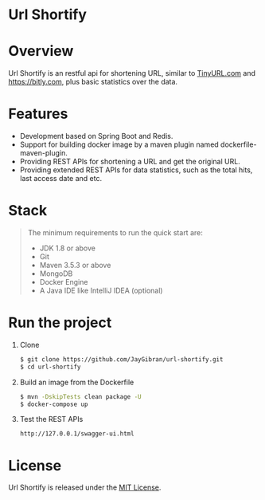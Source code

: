 # Url Shortify

# Overview
Url Shortify is an restful api for shortening URL,
similar to [TinyURL.com][tinyurl] and https://bitly.com, plus basic statistics over the data.

# Features
- Development based on Spring Boot and Redis.
- Support for building docker image by a maven plugin named dockerfile-maven-plugin.
- Providing REST APIs for shortening a URL and get the original URL.
- Providing extended REST APIs for data statistics, such as the total hits, last access date and etc.

# Stack
  >  The minimum requirements to run the quick start are: 
  >  * JDK 1.8 or above
  >  * Git
  >  * Maven 3.5.3 or above
  >  * MongoDB
  >  * Docker Engine
  >  * A Java IDE like IntelliJ IDEA (optional)
 
 # Run the project
  1. Clone
     ```bash
     $ git clone https://github.com/JayGibran/url-shortify.git
     $ cd url-shortify
     ```
     
  2. Build an image from the Dockerfile
     ```bash
     $ mvn -DskipTests clean package -U
     $ docker-compose up
     ```
  
  3. Test the REST APIs
     ```
     http://127.0.0.1/swagger-ui.html
     ```


# License
Url Shortify is released under the [MIT License](https://github.com/JayGibran/url-shortify/blob/master/LICENSE).

[tinyurl]:https://tinyurl.com/
[dwz]:http://dwz.cn/